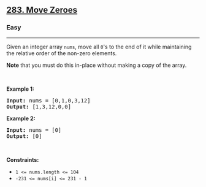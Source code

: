 <h2><a href="https://leetcode.com/problems/move-zeroes/">283. Move Zeroes</a></h2>
<h3>Easy</h3>
<hr><p>Given an integer array <code>nums</code>, move all <code>0</code>'s to the end of it while maintaining the relative order of the non-zero elements.</p>

<p><strong>Note</strong> that you must do this in-place without making a copy of the array.</p>

<p>&nbsp;</p>
<p><strong class="example">Example 1:</strong></p>
<pre>
<strong>Input:</strong> nums = [0,1,0,3,12]
<strong>Output:</strong> [1,3,12,0,0]
</pre>

<p><strong class="example">Example 2:</strong></p>

<pre>
<strong>Input:</strong> nums = [0]
<strong>Output:</strong> [0] 
</pre>

<p>&nbsp;</p>
<p><strong>Constraints:</strong></p>

<ul>
	<li><code>1 <= nums.length <= 104</code></li>
	<li><code>-231 <= nums[i] <= 231 - 1</code></li>
</ul>

